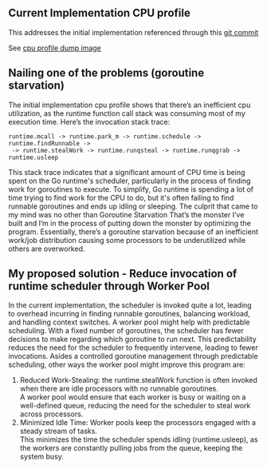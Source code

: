 ## Current Implementation CPU profile
This addresses the initial implementation referenced through this
[git commit](https://github.com/ercross/wheel/commit/47898660878d8355bcdb1880362d0ff2c70360a8)

See [cpu profile dump image](pprof001.svg)

## Nailing one of the problems (goroutine starvation)
The initial implementation cpu profile shows that there’s an inefficient cpu utilization, 
as the runtime function call stack was consuming most of my execution time. 
Here’s the invocation stack trace:
```
runtime.mcall -> runtime.park_m -> runtime.schedule -> runtime.findRunnable -> 
 -> runtime.stealWork -> runtime.runqsteal -> runtime.runqgrab -> runtime.usleep
```
This stack trace indicates that a significant amount of CPU time is being spent on the Go runtime's scheduler, 
particularly in the process of finding work for goroutines to execute.
To simplify, Go runtime is spending a lot of time trying to find work for the CPU to do, 
but it's often failing to find runnable goroutines and ends up idling or sleeping.
The culprit that came to my mind was no other than
Goroutine Starvation
That’s the monster I’ve built and I’m in the process of putting down the monster by optimizing the program.
Essentially, there’s a goroutine starvation because of an inefficient work/job distribution 
causing some processors to be underutilized while others are overworked.

## My proposed solution - Reduce invocation of runtime scheduler through Worker Pool
In the current implementation, the scheduler is invoked quite a lot, 
leading to overhead incurring in finding runnable goroutines, balancing workload, and handling context switches. 
A worker pool might help with predictable scheduling. 
With a fixed number of goroutines, the scheduler has fewer decisions to make regarding which goroutine to run next. 
This predictability reduces the need for the scheduler to frequently intervene, leading to fewer invocations.
Asides a controlled goroutine management through predictable scheduling, other ways the worker pool might improve this program are:
1. Reduced Work-Stealing: the runtime.stealWork function is often invoked when there are idle processors with no runnable goroutines.   
   A worker pool would ensure that each worker is busy or waiting on a well-defined queue, 
   reducing the need for the scheduler to steal work across processors.
2. Minimized Idle Time: Worker pools keep the processors engaged with a steady stream of tasks.  
   This minimizes the time the scheduler spends idling (runtime.usleep), as the workers are constantly pulling jobs from the queue, keeping the system busy.